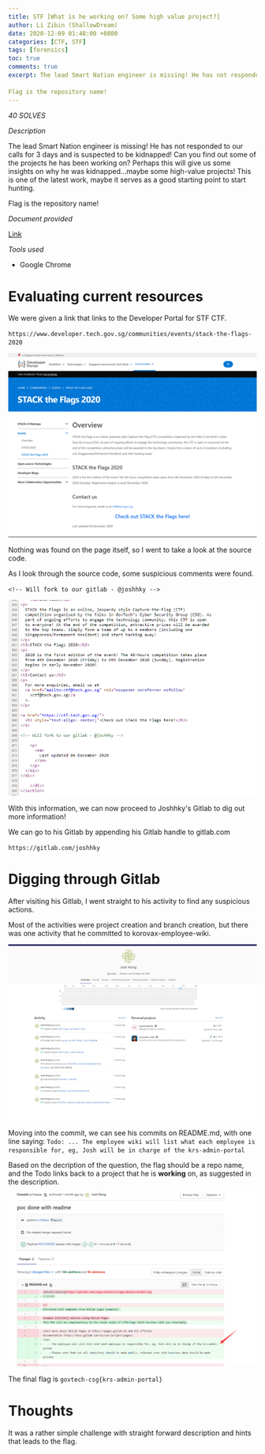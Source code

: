 ```yaml
---
title: STF [What is he working on? Some high value project?]
author: Li Zibin (ShallowDream)
date: 2020-12-09 01:48:00 +0800
categories: [CTF, STF]
tags: [forensics]
toc: true
comments: true
excerpt: The lead Smart Nation engineer is missing! He has not responded to our calls for 3 days and is suspected to be kidnapped! Can you find out some of the projects he has been working on? Perhaps this will give us some insights on why he was kidnapped…maybe some high-value projects! This is one of the latest work, maybe it serves as a good starting point to start hunting.

Flag is the repository name!
---
```


*40 SOLVES*

*Description*

The lead Smart Nation engineer is missing! He has not responded to our calls for 3 days and is suspected to be kidnapped! Can you find out some of the projects he has been working on? Perhaps this will give us some insights on why he was kidnapped…maybe some high-value projects! This is one of the latest work, maybe it serves as a good starting point to start hunting.

Flag is the repository name!

*Document provided*

[Link](https://www.developer.tech.gov.sg/communities/events/stack-the-flags-2020)

*Tools used*

- Google Chrome

<!--more-->

# Evaluating current resources

We were given a link that links to the Developer Portal for STF CTF.

`https://www.developer.tech.gov.sg/communities/events/stack-the-flags-2020`

![upload-image](/assets/img/blog/STF-What-is-he-working-on/1.png)

Nothing was found on the page itself, so I went to take a look at the source code.

As I look through the source code, some suspicious comments were found.

`<!-- Will fork to our gitlab - @joshhky -->`

![upload-image](/assets/img/blog/STF-What-is-he-working-on/2.png)

With this information, we can now proceed to Joshhky's Gitlab to dig out more information!

We can go to his Gitlab by appending his Gitlab handle to gitlab.com

`https://gitlab.com/joshhky`


# Digging through Gitlab

After visiting his Gitlab, I went straight to his activity to find any suspicious actions.

Most of the activities were project creation and branch creation, but there was one activity that he committed to korovax-employee-wiki.

![upload-image](/assets/img/blog/STF-What-is-he-working-on/3.png)

Moving into the commit, we can see his commits on README.md, with one line saying: `Todo: ... The employee wiki will list what each employee is responsible for, eg, Josh will be in charge of the krs-admin-portal`

Based on the decription of the question, the flag should be a repo name, and the Todo links back to a project that he is **working** on, as suggested in the description.


![upload-image](/assets/img/blog/STF-What-is-he-working-on/4.png)

The final flag is `govtech-csg{krs-admin-portal}`

# Thoughts

It was a rather simple challenge with straight forward description and hints that leads to the flag.